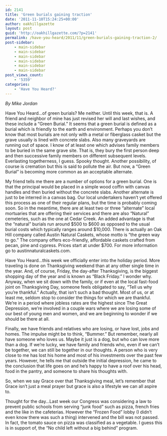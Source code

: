 ```yaml
---
id: 2141
title: 'Green burials gaining traction'
date: '2011-11-10T15:24:25+00:00'
author: oakhillgazette
layout: post
guid: 'http://oakhillgazette.com/?p=2141'
permalink: /have-you-heard/2011/11/green-burials-gaining-traction-2/
post-sidebar:
    - main-sidebar
    - main-sidebar
    - main-sidebar
    - main-sidebar
    - main-sidebar
    - main-sidebar
post_views_count:
    - '5359'
categories:
    - 'Have You Heard?'
---
```


*By Mike Jordan*

Have You Heard…of green burials? Me neither. Until this week, that is. A friend and neighbor of mine has just revised her will and last wishes, and these include a “Green Burial.” It seems that a green burial is defined as a burial which is friendly to the earth and environment. Perhaps you don’t know that most burials are not only with a metal or fiberglass casket but the grave usually is lined with concrete slabs. Also many graveyards are running out of space. I know of at least one which advises family members to be buried in the same grave site. That is, they bury the first person deep and then successive family members on different subsequent levels. Everlasting togetherness, I guess. Spooky thought. Another possibility, of course is cremation but this is said to pollute the air. But now, a “Green Burial” is becoming more common as an acceptable alternate.

My friend tells me there are a number of options for a green burial. One is that the principal would be placed in a simple wood coffin with canvas handles and then buried without the concrete slabs. Another alternate is just to be interred in a canvas bag. Our local undertakers haven’t yet offered this process as one of their regular plans, but the time is probably coming soon. So in the meantime, there are at least two or three “alternate” local mortuaries that are offering their services and there are also “Natural” cemeteries, such as the one at Cedar Creek. An added advantage is that the “natural” burials run around $500 to $600 as opposed to the usual burial costs which typically ranges around $10,000. There is actually an Oak Hill company called Austin Natural Caskets, whose motto is “the green way to go.” The company offers eco-friendly, affordable caskets crafted from pecan, pine and cypress. Prices start at under $700. For more information go to austinnaturalcaskets.com.

Have You Heard…this week we officially enter into the holiday period. More traveling is done on Thanksgiving weekend than at any other single time in the year. And, of course, Friday, the day-after Thanksgiving, is the biggest shopping day of the year and is known as “Black Friday.” I wonder why. Anyway, when we sit down with the family, or if even at the local fast-food joint on Thanksgiving Day, someone feels obligated to say, “Tell us why you’re thankful.” Actually, that isn’t such a bad thought. Most of us, or at least me, seldom stop to consider the things for which we are thankful. We’re in a period where jobless rates are the highest since The Great Depression, we’re involved in a couple wars where we are losing some of our best of young men and women, and we are beginning to wonder if we should be there at all.

Finally, we have friends and relatives who are losing, or have lost, jobs and homes. The impulse might be to think, “Bummer.” But remember, nearly all have someone who loves us. Maybe it just is a dog, but who can love more than a dog. If we’re lucky, we have family and friends who, even if we can’t be together, we can still be together in our thoughts. A person who is very close to me has lost his home and most of his investments over the past few years. However, he tells me that outside the initial depression, he came to the conclusion that life goes on and he’s happy to have a roof over his head, food in the pantry, and someone to share his thoughts with.

So, when we say Grace over that Thanksgiving meal, let’s remember that Grace isn’t just a meal prayer but grace is also a lifestyle we can all aspire to.

Thought for the day…Last week our Congress was considering a law to prevent public schools from serving “junk food” such as pizza, french fries and the like in the cafeterias. However the “Frozen Food” lobby (I didn’t even know there was such a thing) intervened and the bill was not passed. In fact, the tomato sauce on pizza was classified as a vegetable. I guess this is in support of, the “No child left without a big behind” program.